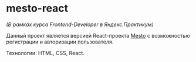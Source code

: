 # mesto-react

*(В рамках курса Frontend-Developer в Яндекс.Практикум)*

Данный проект является версией React-проекта [Mesto](https://github.com/kotcher1/mesto-react) с возможностью регистрации и авторизации пользователя.

Технологии: HTML, CSS, React.
